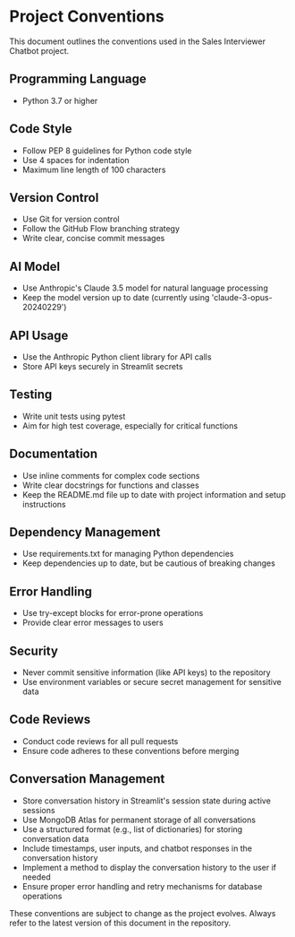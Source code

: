 # Project Conventions

This document outlines the conventions used in the Sales Interviewer Chatbot project.

## Programming Language
- Python 3.7 or higher

## Code Style
- Follow PEP 8 guidelines for Python code style
- Use 4 spaces for indentation
- Maximum line length of 100 characters

## Version Control
- Use Git for version control
- Follow the GitHub Flow branching strategy
- Write clear, concise commit messages

## AI Model
- Use Anthropic's Claude 3.5 model for natural language processing
- Keep the model version up to date (currently using 'claude-3-opus-20240229')

## API Usage
- Use the Anthropic Python client library for API calls
- Store API keys securely in Streamlit secrets

## Testing
- Write unit tests using pytest
- Aim for high test coverage, especially for critical functions

## Documentation
- Use inline comments for complex code sections
- Write clear docstrings for functions and classes
- Keep the README.md file up to date with project information and setup instructions

## Dependency Management
- Use requirements.txt for managing Python dependencies
- Keep dependencies up to date, but be cautious of breaking changes

## Error Handling
- Use try-except blocks for error-prone operations
- Provide clear error messages to users

## Security
- Never commit sensitive information (like API keys) to the repository
- Use environment variables or secure secret management for sensitive data

## Code Reviews
- Conduct code reviews for all pull requests
- Ensure code adheres to these conventions before merging

## Conversation Management
- Store conversation history in Streamlit's session state during active sessions
- Use MongoDB Atlas for permanent storage of all conversations
- Use a structured format (e.g., list of dictionaries) for storing conversation data
- Include timestamps, user inputs, and chatbot responses in the conversation history
- Implement a method to display the conversation history to the user if needed
- Ensure proper error handling and retry mechanisms for database operations

These conventions are subject to change as the project evolves. Always refer to the latest version of this document in the repository.